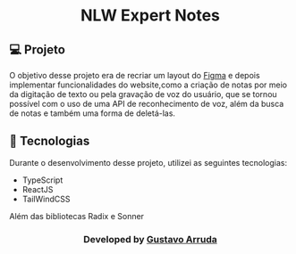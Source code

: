 <h1 align="center"> NLW Expert Notes </h1>

## 💻 Projeto

O objetivo desse projeto era de recriar um layout do <a href="https://www.figma.com/file/af9DV8GeWeSv6TO7RYX43Y/NLW-expert-%E2%80%A2-Notes-(Community)?type=design&node-id=2-287&mode=design&t=UzAiQNFM8sgHgX3m-0" target="_blank">Figma</a> e depois implementar funcionalidades
do website,como a criação de notas por meio da digitação de texto ou pela gravação de voz do usuário, que se tornou possível com o uso de uma API de reconhecimento de voz, além da busca de notas e também uma forma de deletá-las.

## 🚀 Tecnologias

Durante o desenvolvimento desse projeto, utilizei as seguintes tecnologias:

- TypeScript
- ReactJS
- TailWindCSS

Além das bibliotecas Radix e Sonner

 <h3 align="center"> Developed by <a href="https://www.linkedin.com/in/gustavo-santos-744549234/" target="_blank">Gustavo Arruda</a></h3>
